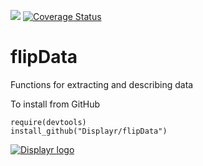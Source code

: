 [![](https://travis-ci.org/Displayr/flipData.svg?branch=master)](https://travis-ci.org/Displayr/flipData/)
[![Coverage Status](https://coveralls.io/repos/github/Displayr/flipData/badge.svg?branch=master)](https://coveralls.io/github/Displayr/flipData?branch=master)
# flipData

Functions for extracting and describing data

To install from GitHub
```
require(devtools)
install_github("Displayr/flipData")
```

[![Displayr logo](https://mwmclean.github.io/img/logo-header.png)](https://www.displayr.com)
